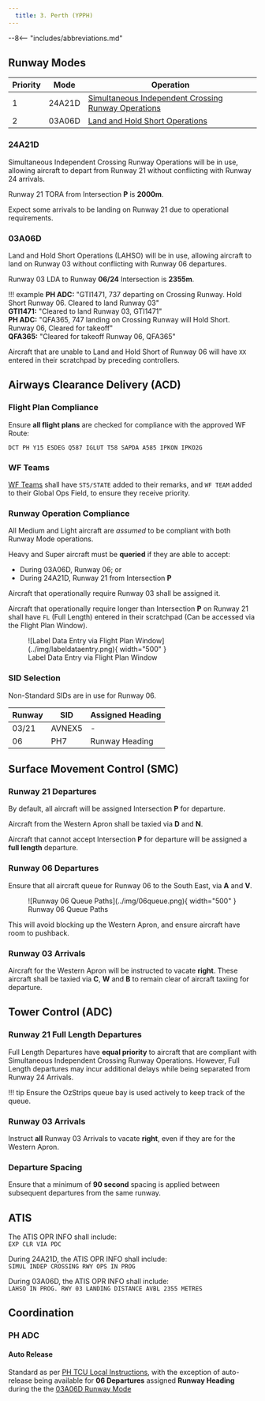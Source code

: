 ```yaml
---
  title: 3. Perth (YPPH)
---
```


--8<-- "includes/abbreviations.md"

## Runway Modes

| Priority | Mode | Operation |
| ---------- | --- | --- |
|  1 | 24A21D | [Simultaneous Independent Crossing Runway Operations](#24a21d) |
|  2  | 03A06D | [Land and Hold Short Operations](#03a06d) |

### 24A21D
Simultaneous Independent Crossing Runway Operations will be in use, allowing aircraft to depart from Runway 21 without conflicting with Runway 24 arrivals.

Runway 21 TORA from Intersection **P** is **2000m**.  

Expect some arrivals to be landing on Runway 21 due to operational requirements.

### 03A06D
Land and Hold Short Operations (LAHSO) will be in use, allowing aircraft to land on Runway 03 without conflicting with Runway 06 departures.

Runway 03 LDA to Runway **06/24** Intersection is **2355m**.

!!! example
    **PH ADC:** "GTI1471, 737 departing on Crossing Runway. Hold Short Runway 06. Cleared to land Runway 03"  
    **GTI1471:** "Cleared to land Runway 03, GTI1471"  
    **PH ADC:** "QFA365, 747 landing on Crossing Runway will Hold Short. Runway 06, Cleared for takeoff"  
    **QFA365:** "Cleared for takeoff Runway 06, QFA365"  

Aircraft that are unable to Land and Hold Short of Runway 06 will have `XX` entered in their scratchpad by preceding controllers.

## Airways Clearance Delivery (ACD)
### Flight Plan Compliance
Ensure **all flight plans** are checked for compliance with the approved WF Route:

`DCT PH Y15 ESDEG Q587 IGLUT T58 SAPDA A585 IPKON IPKO2G`

### WF Teams
[WF Teams](../../#official-team-callsigns) shall have `STS/STATE` added to their remarks, and `WF TEAM` added to their Global Ops Field, to ensure they receive priority.

### Runway Operation Compliance
All Medium and Light aircraft are *assumed* to be compliant with both Runway Mode operations.

Heavy and Super aircraft must be **queried** if they are able to accept:

- During 03A06D, Runway 06; or
- During 24A21D, Runway 21 from Intersection **P**

Aircraft that operationally require Runway 03 shall be assigned it.

Aircraft that operationally require longer than Intersection **P** on Runway 21 shall have `FL` (Full Length) entered in their scratchpad (Can be accessed via the Flight Plan Window).

<figure markdown>
![Label Data Entry via Flight Plan Window](../img/labeldataentry.png){ width="500" }
  <figcaption>Label Data Entry via Flight Plan Window</figcaption>
</figure>

### SID Selection
Non-Standard SIDs are in use for Runway 06.

| Runway | SID | Assigned Heading |
| ---------- | --- | --- |
|  03/21  | AVNEX5 | - |
|  06  | PH7 | Runway Heading |

## Surface Movement Control (SMC)

### Runway 21 Departures
By default, all aircraft will be assigned Intersection **P** for departure.

Aircraft from the Western Apron shall be taxied via **D** and **N**.

Aircraft that cannot accept Intersection **P** for departure will be assigned a **full length** departure.

### Runway 06 Departures
Ensure that all aircraft queue for Runway 06 to the South East, via **A** and **V**.

<figure markdown>
![Runway 06 Queue Paths](../img/06queue.png){ width="500" }
  <figcaption>Runway 06 Queue Paths</figcaption>
</figure>

This will avoid blocking up the Western Apron, and ensure aircraft have room to pushback.

### Runway 03 Arrivals
Aircraft for the Western Apron will be instructed to vacate **right**. These aircraft shall be taxied via **C**, **W** and **B** to remain clear of aircraft taxiing for departure.

## Tower Control (ADC)
### Runway 21 Full Length Departures
Full Length Departures have **equal priority** to aircraft that are compliant with Simultaneous Independent Crossing Runway Operations. However, Full Length departures may incur additional delays while being separated from Runway 24 Arrivals.

!!! tip
    Ensure the OzStrips queue bay is used actively to keep track of the queue.

### Runway 03 Arrivals
Instruct **all** Runway 03 Arrivals to vacate **right**, even if they are for the Western Apron.

### Departure Spacing
Ensure that a minimum of **90 second** spacing is applied between subsequent departures from the same runway.

## ATIS
The ATIS OPR INFO shall include:  
`EXP CLR VIA PDC`

During 24A21D, the ATIS OPR INFO shall include:  
`SIMUL INDEP CROSSING RWY OPS IN PROG`

During 03A06D, the ATIS OPR INFO shall include:  
`LAHSO IN PROG. RWY 03 LANDING DISTANCE AVBL 2355 METRES`

## Coordination
### PH ADC
#### Auto Release
Standard as per [PH TCU Local Instructions](../../../terminal/perth/#ph-adc), with the exception of auto-release being available for **06 Departures** assigned **Runway Heading** during the the [03A06D Runway Mode](#03a06d)
